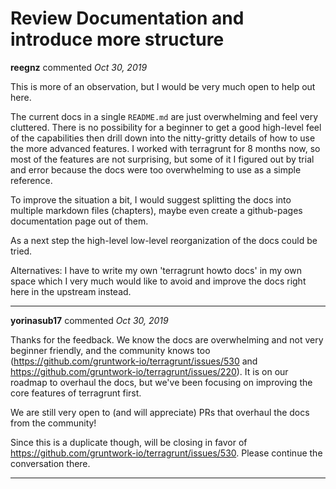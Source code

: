 # Review Documentation and introduce more structure

**reegnz** commented *Oct 30, 2019*

This is more of an observation, but I would be very much open to help out here.

The current docs in a single `README.md` are just overwhelming and feel very cluttered. There is no possibility for a beginner to get a good high-level feel of the capabilities then drill down into the nitty-gritty details of how to use the more advanced features. I worked with terragrunt for 8 months now, so most of the features are not surprising, but some of it I figured out by trial and error because the docs were too overwhelming to use as a simple reference.

To improve the situation a bit, I would suggest splitting the docs into multiple markdown files (chapters), maybe even create a github-pages documentation page out of them.

As a next step the high-level low-level reorganization of the docs could be tried.

Alternatives:
I have to write my own 'terragrunt howto docs' in my own space which I very much would like to avoid and improve the docs right here in the upstream instead.
<br />
***


**yorinasub17** commented *Oct 30, 2019*

Thanks for the feedback. We know the docs are overwhelming and not very beginner friendly, and the community knows too (https://github.com/gruntwork-io/terragrunt/issues/530 and https://github.com/gruntwork-io/terragrunt/issues/220). It is on our roadmap to overhaul the docs, but we've been focusing on improving the core features of terragrunt first.

We are still very open to (and will appreciate) PRs that overhaul the docs from the community!

Since this is a duplicate though, will be closing in favor of https://github.com/gruntwork-io/terragrunt/issues/530. Please continue the conversation there.
***


